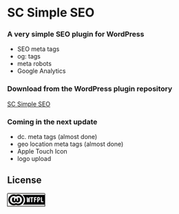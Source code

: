 # SC Simple SEO

### A very simple SEO plugin for WordPress

* SEO meta tags
* og: tags
* meta robots
* Google Analytics

### Download from the WordPress plugin repository
[SC Simple SEO](https://wordpress.org/plugins/sc-simple-seo/)

### Coming in the next update

* dc. meta tags (almost done)
* geo location meta tags (almost done)
* Apple Touch Icon
* logo upload


## License
[![WTFPL](wtfpl-badge.png "WTFPL")](https://github.com/zergiocosta/SC-Simple-SEO/blob/master/LICENSE)
